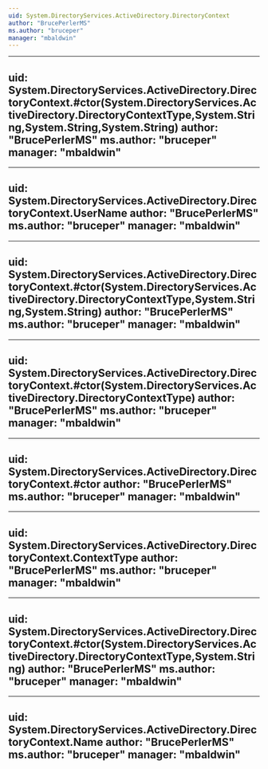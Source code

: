 ```yaml
---
uid: System.DirectoryServices.ActiveDirectory.DirectoryContext
author: "BrucePerlerMS"
ms.author: "bruceper"
manager: "mbaldwin"
---
```


---
uid: System.DirectoryServices.ActiveDirectory.DirectoryContext.#ctor(System.DirectoryServices.ActiveDirectory.DirectoryContextType,System.String,System.String,System.String)
author: "BrucePerlerMS"
ms.author: "bruceper"
manager: "mbaldwin"
---

---
uid: System.DirectoryServices.ActiveDirectory.DirectoryContext.UserName
author: "BrucePerlerMS"
ms.author: "bruceper"
manager: "mbaldwin"
---

---
uid: System.DirectoryServices.ActiveDirectory.DirectoryContext.#ctor(System.DirectoryServices.ActiveDirectory.DirectoryContextType,System.String,System.String)
author: "BrucePerlerMS"
ms.author: "bruceper"
manager: "mbaldwin"
---

---
uid: System.DirectoryServices.ActiveDirectory.DirectoryContext.#ctor(System.DirectoryServices.ActiveDirectory.DirectoryContextType)
author: "BrucePerlerMS"
ms.author: "bruceper"
manager: "mbaldwin"
---

---
uid: System.DirectoryServices.ActiveDirectory.DirectoryContext.#ctor
author: "BrucePerlerMS"
ms.author: "bruceper"
manager: "mbaldwin"
---

---
uid: System.DirectoryServices.ActiveDirectory.DirectoryContext.ContextType
author: "BrucePerlerMS"
ms.author: "bruceper"
manager: "mbaldwin"
---

---
uid: System.DirectoryServices.ActiveDirectory.DirectoryContext.#ctor(System.DirectoryServices.ActiveDirectory.DirectoryContextType,System.String)
author: "BrucePerlerMS"
ms.author: "bruceper"
manager: "mbaldwin"
---

---
uid: System.DirectoryServices.ActiveDirectory.DirectoryContext.Name
author: "BrucePerlerMS"
ms.author: "bruceper"
manager: "mbaldwin"
---

